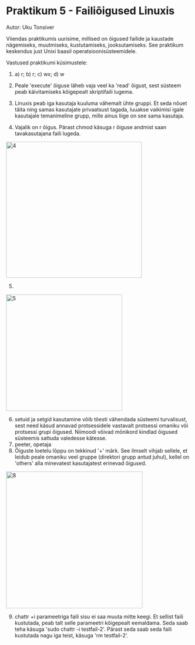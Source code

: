 # Praktikum 5 - Failiõigused Linuxis
Autor: Uku Tonsiver

Viiendas praktikumis uurisime, millised on õigused failide ja kaustade nägemiseks, muutmiseks, kustutamiseks, jooksutamiseks. See praktikum keskendus just Unixi baasil operatsioonisüsteemidele.

Vastused praktikumi küsimustele:

1. a) r; b) r; c) wx; d) w

2. Peale 'execute' õiguse läheb vaja veel ka 'read' õigust, sest süsteem peab käivitamiseks kõigepealt skriptifaili lugema.

3. Linuxis peab iga kasutaja kuuluma vähemalt ühte gruppi. Et seda nõuet täita ning samas kasutajate privaatsust tagada, luuakse vaikimisi igale kasutajale temanimeline grupp, mille ainus liige on see sama kasutaja.
4. Vajalik on r õigus. Pärast chmod käsuga r õiguse andmist saan tavakasutajana faili lugeda.
<img width="369" alt="4" src="https://user-images.githubusercontent.com/92918498/195652554-c9bfd2a6-0066-4658-9017-1d78c71f2095.png">

5. 
<img width="316" alt="5" src="https://user-images.githubusercontent.com/92918498/195660350-c22d444a-5b6f-448d-ad33-5d2dcf9276ee.png">

6. setuid ja setgid kasutamine võib tõesti vähendada süsteemi turvalisust, sest need käsud annavad protsessidele vastavalt protsessi omaniku või protsessi grupi õigused. Niimoodi võivad mõnikord kindlad õigused süsteemis sattuda valedesse kätesse.
7. peeter, opetaja
8. Õiguste loetelu lõppu on tekkinud '+' märk. See ilmselt vihjab sellele, et leidub peale omaniku veel gruppe (direktori grupp antud juhul), kellel on 'others' alla minevatest kasutajatest erinevad õigused.
<img width="371" alt="8" src="https://user-images.githubusercontent.com/92918498/195666819-f4e0d3d7-fba1-4ea4-8d7a-172761d09a92.png">

9. chattr +i parameetriga faili sisu ei saa muuta mitte keegi. Et sellist faili kustutada, peab talt selle parameetri kõigepealt eemaldama. Seda saab teha käsuga 'sudo chattr -i testfail-2'. Pärast seda saab seda faili kustutada nagu iga teist, käsuga 'rm testfail-2'.
